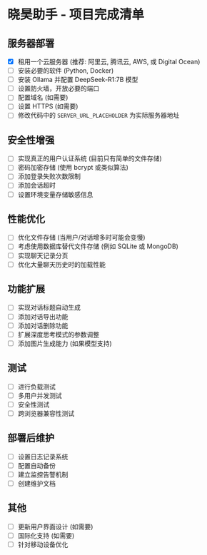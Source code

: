 # 晓昊助手 - 项目完成清单

## 服务器部署
- [x] 租用一个云服务器 (推荐: 阿里云, 腾讯云, AWS, 或 Digital Ocean)
- [ ] 安装必要的软件 (Python, Docker)
- [ ] 安装 Ollama 并配置 DeepSeek-R1:7B 模型
- [ ] 设置防火墙，开放必要的端口
- [ ] 配置域名 (如需要)
- [ ] 设置 HTTPS (如需要)
- [ ] 修改代码中的 `SERVER_URL_PLACEHOLDER` 为实际服务器地址

## 安全性增强
- [ ] 实现真正的用户认证系统 (目前只有简单的文件存储)
- [ ] 密码加密存储 (使用 bcrypt 或类似算法)
- [ ] 添加登录失败次数限制
- [ ] 添加会话超时
- [ ] 设置环境变量存储敏感信息

## 性能优化
- [ ] 优化文件存储 (当用户/对话增多时可能会变慢)
- [ ] 考虑使用数据库替代文件存储 (例如 SQLite 或 MongoDB)
- [ ] 实现聊天记录分页
- [ ] 优化大量聊天历史时的加载性能

## 功能扩展
- [ ] 实现对话标题自动生成
- [ ] 添加对话导出功能
- [ ] 添加对话删除功能
- [ ] 扩展深度思考模式的参数调整
- [ ] 添加图片生成能力 (如果模型支持)

## 测试
- [ ] 进行负载测试
- [ ] 多用户并发测试
- [ ] 安全性测试
- [ ] 跨浏览器兼容性测试

## 部署后维护
- [ ] 设置日志记录系统
- [ ] 配置自动备份
- [ ] 建立监控告警机制
- [ ] 创建维护文档

## 其他
- [ ] 更新用户界面设计 (如需要)
- [ ] 国际化支持 (如需要)
- [ ] 针对移动设备优化 